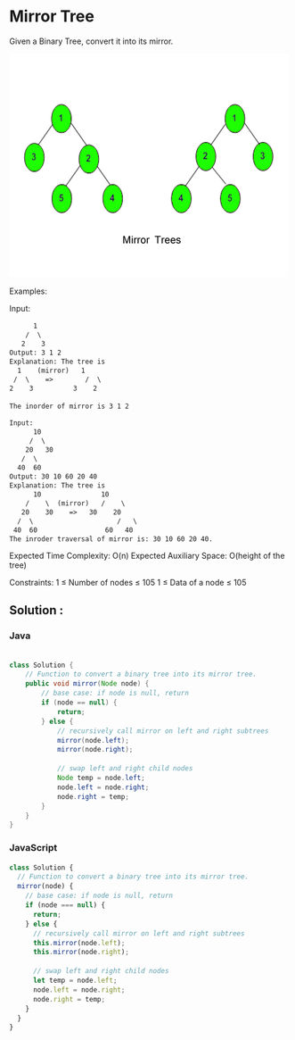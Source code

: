 # Mirror Tree

Given a Binary Tree, convert it into its mirror.

<img src = "./1.jpg">

Examples:

Input:

```
      1
    /  \
   2    3
Output: 3 1 2
Explanation: The tree is
  1    (mirror)   1
 /  \    =>        /  \
2    3          3    2

The inorder of mirror is 3 1 2
```

```
Input:
      10
     /  \
    20   30
   /  \
  40  60
Output: 30 10 60 20 40
Explanation: The tree is
      10               10
    /    \  (mirror)   /    \
   20    30    =>   30    20
  /  \                     /   \
 40  60                 60   40
The inroder traversal of mirror is: 30 10 60 20 40.
```

Expected Time Complexity: O(n)
Expected Auxiliary Space: O(height of the tree)

Constraints:
1 ≤ Number of nodes ≤ 105
1 ≤ Data of a node ≤ 105

## Solution :

### Java

```java

class Solution {
    // Function to convert a binary tree into its mirror tree.
    public void mirror(Node node) {
        // base case: if node is null, return
        if (node == null) {
            return;
        } else {
            // recursively call mirror on left and right subtrees
            mirror(node.left);
            mirror(node.right);

            // swap left and right child nodes
            Node temp = node.left;
            node.left = node.right;
            node.right = temp;
        }
    }
}
```

### JavaScript

```javascript
class Solution {
  // Function to convert a binary tree into its mirror tree.
  mirror(node) {
    // base case: if node is null, return
    if (node === null) {
      return;
    } else {
      // recursively call mirror on left and right subtrees
      this.mirror(node.left);
      this.mirror(node.right);

      // swap left and right child nodes
      let temp = node.left;
      node.left = node.right;
      node.right = temp;
    }
  }
}
```
